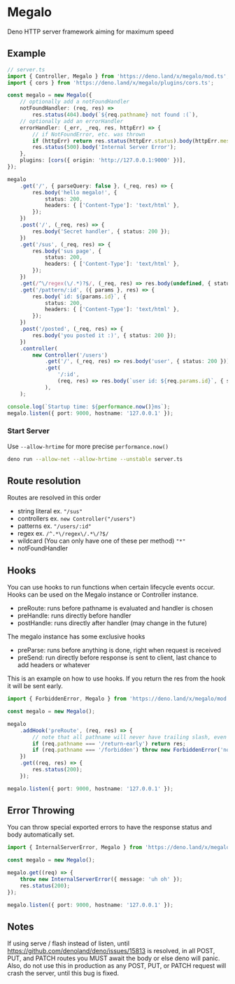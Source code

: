 # Megalo

Deno HTTP server framework aiming for maximum speed

## Example

```ts
// server.ts
import { Controller, Megalo } from 'https://deno.land/x/megalo/mod.ts';
import { cors } from 'https://deno.land/x/megalo/plugins/cors.ts';

const megalo = new Megalo({
	// optionally add a notFoundHandler
	notFoundHandler: (req, res) =>
		res.status(404).body(`${req.pathname} not found :(`),
	// optionally add an errorHandler
	errorHandler: (_err, _req, res, httpErr) => {
		// if NotFoundError, etc. was thrown
		if (httpErr) return res.status(httpErr.status).body(httpErr.message);
		res.status(500).body('Internal Server Error');
	},
	plugins: [cors({ origin: 'http://127.0.0.1:9000' })],
});

megalo
	.get('/', { parseQuery: false }, (_req, res) => {
		res.body('hello megalo!', {
			status: 200,
			headers: { ['Content-Type']: 'text/html' },
		});
	})
	.post('/', (_req, res) => {
		res.body('Secret handler', { status: 200 });
	})
	.get('/sus', (_req, res) => {
		res.body('sus page', {
			status: 200,
			headers: { ['Content-Type']: 'text/html' },
		});
	})
	.get(/^\/regex(\/.*)?$/, (_req, res) => res.body(undefined, { status: 200 }))
	.get('/pattern/:id', ({ params }, res) => {
		res.body(`id: ${params.id}`, {
			status: 200,
			headers: { ['Content-Type']: 'text/html' },
		});
	})
	.post('/posted', (_req, res) => {
		res.body('you posted it :)', { status: 200 });
	})
	.controller(
		new Controller('/users')
			.get('/', (_req, res) => res.body('user', { status: 200 }))
			.get(
				'/:id',
				(req, res) => res.body(`user id: ${req.params.id}`, { status: 200 }),
			),
	);

console.log(`Startup time: ${performance.now()}ms`);
megalo.listen({ port: 9000, hostname: '127.0.0.1' });
```

### Start Server

Use `--allow-hrtime` for more precise `performance.now()`

```bash
deno run --allow-net --allow-hrtime --unstable server.ts
```

## Route resolution

Routes are resolved in this order

- string literal ex. `"/sus"`
- controllers ex. `new Controller("/users")`
- patterns ex. `"/users/:id"`
- regex ex. `/^.*\/regex\/.*\/?$/`
- wildcard (You can only have one of these per method) `"*"`
- notFoundHandler

## Hooks

You can use hooks to run functions when certain lifecycle events occur. Hooks
can be used on the Megalo instance or Controller instance.

- preRoute: runs before pathname is evaluated and handler is chosen
- preHandle: runs directly before handler
- postHandle: runs directly after handler (may change in the future)

The megalo instance has some exclusive hooks

- preParse: runs before anything is done, right when request is received
- preSend: run directly before response is sent to client, last chance to add
  headers or whatever

This is an example on how to use hooks. If you return the res from the hook it
will be sent early.

```ts
import { ForbiddenError, Megalo } from 'https://deno.land/x/megalo/mod.ts';

const megalo = new Megalo();

megalo
	.addHook('preRoute', (req, res) => {
		// note that all pathname will never have trailing slash, even if url does
		if (req.pathname === '/return-early') return res;
		if (req.pathname === '/forbidden') throw new ForbiddenError('not okay >:(');
	})
	.get((req, res) => {
		res.status(200);
	});

megalo.listen({ port: 9000, hostname: '127.0.0.1' });
```

## Error Throwing

You can throw special exported errors to have the response status and body
automatically set.

```ts
import { InternalServerError, Megalo } from 'https://deno.land/x/megalo/mod.ts';

const megalo = new Megalo();

megalo.get((req) => {
	throw new InternalServerError({ message: 'uh oh' });
	res.status(200);
});

megalo.listen({ port: 9000, hostname: '127.0.0.1' });
```

## Notes

If using serve / flash instead of listen, until
https://github.com/denoland/deno/issues/15813 is resolved, in all POST, PUT, and
PATCH routes you MUST await the body or else deno will panic. Also, do not use
this in production as any POST, PUT, or PATCH request will crash the server,
until this bug is fixed.
